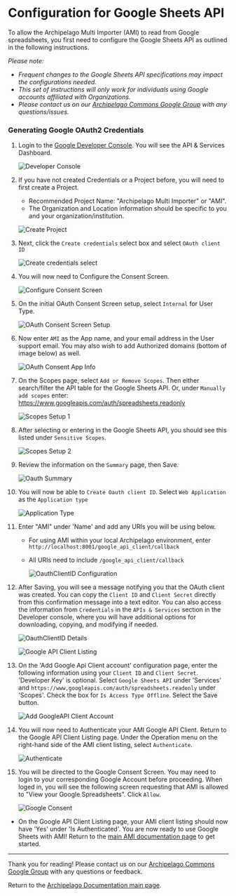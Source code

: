 # Configuration for Google Sheets API

To allow the Archipelago Multi Importer (AMI) to read from Google spreadsheets, you first need to configure the Google Sheets API as outlined in the following instructions.

*Please note:*

- *Frequent changes to the Google Sheets API specifications may impact the configurations needed.* 
- *This set of instructions will only work for individuals using Google accounts affiliated with Organizations.*
- *Please contact us on our [Archipelago Commons Google Group](https://groups.google.com/forum/#!forum/archipelago-commons) with any questions/issues.*
 
### Generating Google OAuth2 Credentials

1. Login to the [Google Developer Console](https://console.developers.google.com). You will see the API & Services Dashboard.

    ![Developer Console](images/googleapi/1_GoogleDeveloperDashoard.jpg)

2. If you have not created Credentials or a Project before, you will need to first create a Project.  
    * Recommended Project Name: "Archipelago Multi Importer" or "AMI".
    * The Organization and Location information should be specific to you and your organization/institution.

    ![Create Project](images/googleapi/2_GoogleDeveloperNewProject.jpg)

3.  Next, click the `Create credentials` select box and select `OAuth client ID`

    ![Create credentials select](images/googleapi/3_CreateCredentials.jpg)

4. You will now need to Configure the Consent Screen.

    ![Configure Consent Screen](images/googleapi/4_CreateOAuthClientID.jpg)

5. On the initial OAuth Consent Screen setup, select `Internal` for User Type.

    ![OAuth Consent Screen Setup](images/googleapi/5_OauthConsentScreen.jpg)

6. Now enter `AMI` as the App name, and your email address in the User support email. You may also wish to add Authorized domains (bottom of image below) as well.

    ![OAuth Consent App Info](images/googleapi/6_OauthConsentInfo.jpg)

7. On the Scopes page, select `Add or Remove Scopes`. Then either search/filter the API table for the Google Sheets API. Or, under `Manually add scopes` enter: https://www.googleapis.com/auth/spreadsheets.readonly

    ![Scopes Setup 1](images/googleapi/7_OauthScopes1.jpg)

8. After selecting or entering in the Google Sheets API, you should see this listed under `Sensitive Scopes`.

    ![Scopes Setup 2](images/googleapi/8_OauthScopes2.jpg)

9. Review the information on the `Summary` page, then Save.

    ![Oauth Summary](images/googleapi/9_OauthSummary.jpg)

10. You will now be able to `Create Oauth client ID`. Select `Web Application` as the `Application type`

    ![Application Type](images/googleapi/10_CreateOauthID.jpg)

11. Enter "AMI" under 'Name' and add any URIs you will be using below.
    * For using AMI within your local Archipelago environment, enter `http://localhost:8001/google_api_client/callback`
    * All URIs need to include `/google_api_client/callback`

        ![OauthClientID Configuration](images/googleapi/11_OauthClientID.jpg)

12. After Saving, you will see a message notifying you that the OAuth client was created. You can copy the `Client ID` and `Client Secret` directly from this confirmation message into a text editor. You can also access the information from `Credentials` in the `APIs & Services` section in the Developer console, where you will have additional options for downloading, copying, and modifying if needed.

    ![OauthClientID Details](images/googleapi/12_ClientIDdetails.jpg)

    ![Google API Client Listing](images/googleapi/13_GoogleApiClientListing.jpg)

14. On the 'Add Google Api Client account' configuration page, enter the following information using your `Client ID` and `Client Secret`. 'Developer Key' is optional. Select `Google Sheets API` under 'Services' and `https://www,googleapis.com/auth/spreadsheets.readonly` under 'Scopes'. Check the box for `Is Access Type Offline`. Select the Save button.

    ![Add GoogleAPI Client Account](images/googleapi/14_AddGoogleAPIClientAccount.jpg)

15. You will now need to Authenticate your AMI Google API Client. Return to the Google API Client Listing page. Under the Operation menu on the right-hand side of the AMI client listing, select `Authenticate`.

    ![Authenticate](images/googleapi/15_Authenticate.jpg)

16. You will be directed to the Google Consent Screen. You may need to login to your corresponding Google Account before proceeding. When loged in, you will see the following screen requesting that AMI is allowed to "View your Google Spreadsheets".  Click `Allow`.

    ![Google Consent](images/googleapi/16_GoogleConsent.jpg)

* On the Google API Client Listing page, your AMI client listing should now have 'Yes' under 'Is Authenticated'. You are now ready to use Google Sheets with AMI! Return to the [main AMI documentation page](ami_index.md) to get started.

___

Thank you for reading! Please contact us on our [Archipelago Commons Google Group](https://groups.google.com/forum/#!forum/archipelago-commons) with any questions or feedback.

Return to the [Archipelago Documentation main page](index.md).

